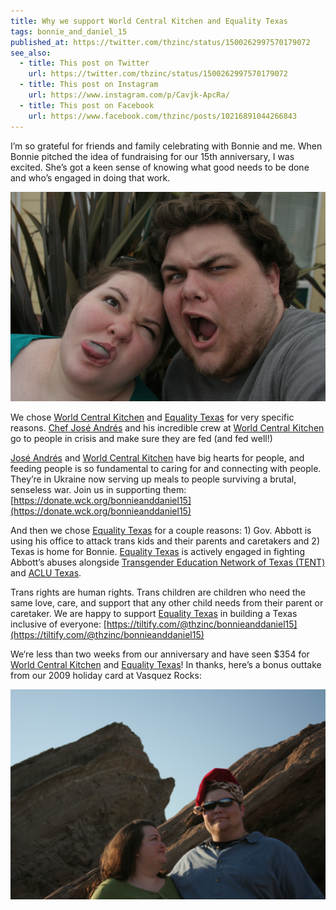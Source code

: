 ```yaml
---
title: Why we support World Central Kitchen and Equality Texas
tags: bonnie_and_daniel_15
published_at: https://twitter.com/thzinc/status/1500262997570179072
see_also:
  - title: This post on Twitter
    url: https://twitter.com/thzinc/status/1500262997570179072
  - title: This post on Instagram
    url: https://www.instagram.com/p/Cavjk-ApcRa/
  - title: This post on Facebook
    url: https://www.facebook.com/thzinc/posts/10216891044266843
---
```


I’m so grateful for friends and family celebrating with Bonnie and me. When Bonnie pitched the idea of fundraising for our 15th anniversary, I was excited. She’s got a keen sense of knowing what good needs to be done and who’s engaged in doing that work.

![Bonnie and Daniel from 2009. Bonnie is sticking her blue-stained tongue out, and Daniel is making a contorted face with mouth agape.](/assets/why-we-support-world-central-kitchen-and-equality-texas-1.jpg)

We chose [World Central Kitchen][wckitchen] and [Equality Texas][equalitytexas] for very specific reasons. [Chef José Andrés][chefjoseandres] and his incredible crew at [World Central Kitchen][wckitchen] go to people in crisis and make sure they are fed (and fed well!)

[José Andrés][chefjoseandres] and [World Central Kitchen][wckitchen] have big hearts for people, and feeding people is so fundamental to caring for and connecting with people. They’re in Ukraine now serving up meals to people surviving a brutal, senseless war. Join us in supporting them: [https://donate.wck.org/bonnieanddaniel15](https://donate.wck.org/bonnieanddaniel15)

And then we chose [Equality Texas][equalitytexas] for a couple reasons: 1) Gov. Abbott is using his office to attack trans kids and their parents and caretakers and 2) Texas is home for Bonnie. [Equality Texas][equalitytexas] is actively engaged in fighting Abbott’s abuses alongside [Transgender Education Network of Texas (TENT)][transtexas] and [ACLU Texas][aclutx].

Trans rights are human rights. Trans children are children who need the same love, care, and support that any other child needs from their parent or caretaker. We are happy to support [Equality Texas][equalitytexas] in building a Texas inclusive of everyone: [https://tiltify.com/@thzinc/bonnieanddaniel15](https://tiltify.com/@thzinc/bonnieanddaniel15)

We‘re less than two weeks from our anniversary and have seen $354 for [World Central Kitchen][wckitchen] and [Equality Texas][equalitytexas]! In thanks, here’s a bonus outtake from our 2009 holiday card at Vasquez Rocks:

![Bonnie and Daniel from 2009 at Vasquez Rocks. Bonnie is looking intently at Daniel, and Daniel is wearing a leopard print fuzzy Santa cap and sunglasses.](/assets/why-we-support-world-central-kitchen-and-equality-texas-2.jpg)

[chefjoseandres]: https://twitter.com/chefjoseandres
[wckitchen]: https://wck.org/
[equalitytexas]: https://www.equalitytexas.org/
[transtexas]: https://www.transtexas.org/
[aclutx]: https://www.aclutx.org/
